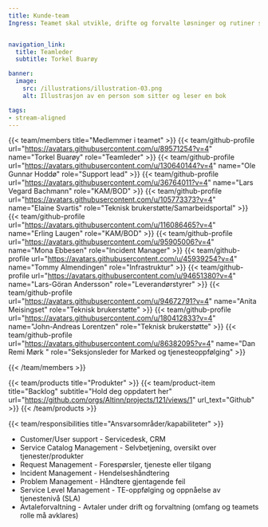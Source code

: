 ```yaml
---
title: Kunde-team
Ingress: Teamet skal utvikle, drifte og forvalte løsninger og rutiner som sikrer en effektiv og brukervennlig kundestøtte for våre produkter og API-er. Teamet er ansvarlig for onboarding av nye tjenesteeiere og oppfølging av hele kundedialogen. I tillegg skal kundeteamet sikre en helhetlig hendelseshåndteringsprosess på tvers av alle team.


navigation_link:
  title: Teamleder
  subtitle: Torkel Buarøy

banner:
  image:
    src: /illustrations/illustration-03.png
    alt: Illustrasjon av en person som sitter og leser en bok

tags:
- stream-aligned
---
```


{{< team/members title="Medlemmer i teamet" >}}
{{< team/github-profile url="https://avatars.githubusercontent.com/u/89571254?v=4" name="Torkel Buarøy" role="Teamleder" >}}
{{< team/github-profile url="https://avatars.githubusercontent.com/u/130640144?v=4" name="Ole Gunnar Hoddø" role="Support lead" >}}
{{< team/github-profile url="https://avatars.githubusercontent.com/u/36764011?v=4" name="Lars Vegard Bachmann" role="KAM/BOD" >}}
{{< team/github-profile url="https://avatars.githubusercontent.com/u/105773373?v=4" name="Elaine Svartis" role="Teknisk brukerstøtte/Samarbeidsportal" >}}
{{< team/github-profile url="https://avatars.githubusercontent.com/u/116086465?v=4" name="Erling Laugen" role="KAM/BOD" >}}
{{< team/github-profile url="https://avatars.githubusercontent.com/u/95905006?v=4" name="Mona Ebbesen" role="Incident Manager" >}}
{{< team/github-profile url="https://avatars.githubusercontent.com/u/45939254?v=4" name="Tommy Almendingen" role="Infrastruktur" >}}
{{< team/github-profile url="https://avatars.githubusercontent.com/u/94651380?v=4" name="Lars-Göran Andersson" role="Leverandørstyrer" >}}
{{< team/github-profile url="https://avatars.githubusercontent.com/u/94672791?v=4" name="Anita Meisingset" role="Teknisk brukerstøtte" >}}
{{< team/github-profile url="https://avatars.githubusercontent.com/u/180412833?v=4" name="John-Andreas Lorentzen" role="Teknisk brukerstøtte" >}}
{{< team/github-profile url="https://avatars.githubusercontent.com/u/86382095?v=4" name="Dan Remi Mørk " role="Seksjonsleder for Marked og tjeneste­oppfølging" >}}

{{< /team/members >}}

{{< team/products title="Produkter" >}}
{{< team/product-item title="Backlog" subtitle="Hold deg oppdatert her" url="https://github.com/orgs/Altinn/projects/121/views/1" url_text="Github" >}}
{{< /team/products >}}

{{< team/responsibilities title="Ansvarsområder/kapabiliteter" >}}

- Customer/User support - Servicedesk, CRM
- Service Catalog Management - Selvbetjening, oversikt over tjenester/produkter
- Request Management - Forespørsler, tjeneste eller tilgang
- Incident Management - Hendelseshåndtering
- Problem Management - Håndtere gjentagende feil
- Service Level Management - TE-oppfølging og oppnåelse av tjenestenivå (SLA)
- Avtaleforvaltning - Avtaler under drift og forvaltning (omfang og teamets rolle må avklares)
